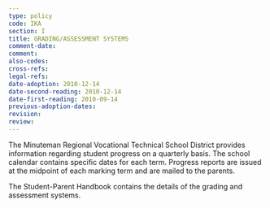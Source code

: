 ```yaml
---
type: policy
code: IKA
section: I
title: GRADING/ASSESSMENT SYSTEMS
comment-date:
comment:
also-codes:
cross-refs:
legal-refs:
date-adoption: 2010-12-14
date-second-reading: 2010-12-14
date-first-reading: 2010-09-14
previous-adoption-dates:
revision: 
review: 
---
```


The Minuteman Regional Vocational Technical School District provides information regarding student progress on a quarterly basis.  The school calendar contains specific dates for each term.  Progress reports are issued at the midpoint of each marking term and are mailed to the parents.

The Student-Parent Handbook contains the details of the grading and assessment systems.
